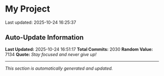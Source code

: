 # My Project


Last updated: 2025-10-24 16:25:37





















































































































































































































































































































































































































































































































































































































































































































































































































































































































































































































































































































































































































































































































































































































































































































































































































































































































































































































































































































































































































































































































































































































































































































































































































































































































## Auto-Update Information

**Last Updated:** 2025-10-24 16:51:17
**Total Commits:** 2030
**Random Value:** 7134
**Quote:** _Stay focused and never give up!_

---
_This section is automatically generated and updated._